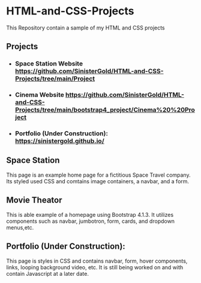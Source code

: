 # HTML-and-CSS-Projects
This Repository contain a sample of my HTML and CSS projects

## Projects
* ### Space Station Website https://github.com/SinisterGold/HTML-and-CSS-Projects/tree/main/Project
* ### Cinema Website https://github.com/SinisterGold/HTML-and-CSS-Projects/tree/main/bootstrap4_project/Cinema%20%20Project
* ### Portfolio (Under Construction): https://sinistergold.github.io/

## Space Station
This page is an example home page for a fictitious Space Travel company. 
Its styled used CSS and comtains image containers, a navbar, and a form.

## Movie Theator
This is able example of a homepage using Bootstrap 4.1.3.
It utilizes components such as navbar, jumbotron, form, cards, and dropdown menus,etc.

## Portfolio (Under Construction):
This page is styles in CSS and contains navbar, form, hover components, links,
looping background video, etc. It is still being worked on and with contain Javascript at a later date.


